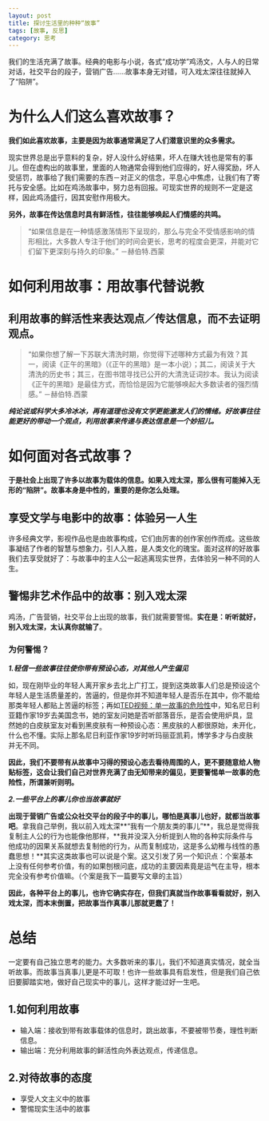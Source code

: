 ```yaml
---
layout: post
title: 探讨生活里的种种“故事”
tags: [故事, 反思]
category: 思考
---
```

我们的生活充满了故事。经典的电影与小说，各式“成功学”鸡汤文，人与人的日常对话，社交平台的段子，营销广告......故事本身无对错，可入戏太深往往就掉入了“陷阱”。

# 为什么人们这么喜欢故事？

**我们如此喜欢故事，主要是因为故事通常满足了人们潜意识里的众多需求。**

现实世界总是出乎意料的复杂，好人没什么好结果，坏人在赚大钱也是常有的事儿。但在虚构出的故事里，里面的人物通常会得到他们应得的，好人得奖励，坏人受惩罚，故事给了我们需要的东西－对正义的信念，平息心中焦虑，让我们有了寄托与安全感。比如在鸡汤故事中，努力总有回报。可现实世界的规则不一定是这样，因此鸡汤盛行，因其安慰作用极大。

**另外，故事在传达信息时具有鲜活性，往往能够唤起人们情感的共鸣。**

> “如果信息是在一种情感激荡情形下呈现的，那么与完全不受情感影响的情形相比，大多数人专注于他们的时间会更长，思考的程度会更深，并能对它们留下更深刻与持久的印象。”   －赫伯特.西蒙
 
# 如何利用故事：用故事代替说教

## 利用故事的鲜活性来表达观点／传达信息，而不去证明观点。

> “如果你想了解一下苏联大清洗时期，你觉得下述哪种方式最为有效？其一，阅读《正午的黑暗》（《正午的黑暗》是一本小说）；其二，阅读关于大清洗的历史书；其三，在图书馆寻找已公开的大清洗证词抄本。我认为阅读《正午的黑暗》是最佳方式，而恰恰是因为它能够唤起大多数读者的强烈情感。”      －赫伯特.西蒙
 
***纯论说或科学大多冷冰冰，再有道理也没有文学更能激发人们的情绪。好故事往往能更好的带动一个观点，利用故事来传递与表达信息是一个妙招儿。***

# 如何面对各式故事？
**于是社会上出现了许多以故事为载体的信息。如果入戏太深，那么很有可能掉入无形的“陷阱”。故事本身是中性的，重要的是你怎么处理。**
## 享受文学与电影中的故事：体验另一人生
许多经典文学，影视作品也是由故事构成，它们由厉害的创作家创作而成。这些故事凝结了作者的智慧与想象力，引人入胜，是人类文化的瑰宝。面对这样的好故事我们去享受就好了：与故事中的主人公一起逃离现实世界，去体验另一种不同的人生。
## 警惕非艺术作品中的故事：别入戏太深
鸡汤，广告营销，社交平台上出现的故事，我们就需要警惕。**实在是：听听就好，别入戏太深，太认真你就输了**。
### 为何警惕？
***1.轻信一些故事往往使你带有预设心态，对其他人产生偏见***

如，现在刚毕业的年轻人离开家乡去北上广打工，提到这类故事人们总是预设这个年轻人是生活质量差的，苦逼的，但是你并不知道年轻人是否乐在其中，你不能给那类年轻人都贴上苦逼的标签；再如[TED视频：单一故事的危险性](http://open.163.com/movie/2012/1/T/S/M7A13S30R_M7A14JJTS.html)中，知名尼日利亚籍作家19岁去美国念书，她的室友问她是否听部落音乐，是否会使用炉具，显然她的白皮肤室友对看到黑皮肤有一种预设心态：黑皮肤的人都很原始，未开化，什么也不懂。实际上那名尼日利亚作家19岁时听玛丽亚凯莉，博学多才与白皮肤并无不同。

**因此，我们不要带有从故事中习得的预设心态去看待周围的人，更不要随意给人物贴标签，这会让我们自己对世界充满了由无知带来的偏见，更要警惕单一故事的危险性，所谓兼听则明。**

***2.一些平台上的事儿你也当故事就好***

**出现于营销广告或公众社交平台的段子中的事儿，哪怕是真事儿也好，就都当故事吧**。拿我自己举例，我以前入戏太深**“我有一个朋友类的事儿”**，我总是觉得我复制主人公的行为也能像他那样，**我并没深入分析提到人物的各种实际条件与他成功的因果关系就想去复制他的行为，从而复制成功，这是多么幼稚与线性的愚蠢思想！**其实这类故事也可以说是个案。这又引发了另一个知识点：个案基本上没有任何参考价值，有的如果刨根问底，成功的主要因素竟是运气在主导，根本完全没有参考价值嘛。（个案是我下一篇要写文章的主旨）

**因此，各种平台上的事儿，也许它确实存在，但我们真就当作故事看看就好，别入戏太深，而本末倒置，把故事当作真事儿那就更蠢了！**

# 总结
一定要有自己独立思考的能力。大多数听来的事儿，我们不知道真实情况，就全当听故事。而故事当真事儿更是不可取！也许一些故事具有启发性，但是我们自己依旧要脚踏实地，做好自己现实中的事儿，这样才能过好一生吧。
## 1.如何利用故事
* 输入端：接收到带有故事载体的信息时，跳出故事，不要被带节奏，理性判断信息。
* 输出端：充分利用故事的鲜活性向外表达观点，传递信息。

## 2.对待故事的态度
* 享受人文主义中的故事
* 警惕现实生活中的故事